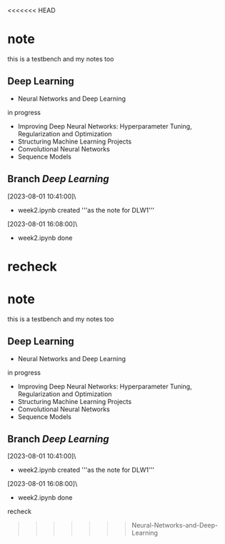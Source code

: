<<<<<<< HEAD
# note

this is a testbench and my notes too

## Deep Learning

- Neural Networks and Deep Learning

in progress

- Improving Deep Neural Networks: Hyperparameter Tuning, Regularization and Optimization
- Structuring Machine Learning Projects
- Convolutional Neural Networks
- Sequence Models

## Branch *Deep Learning*  

[2023-08-01 10:41:00]\

- week2.ipynb created '''as the note for DLW1'''

[2023-08-01 16:08:00]\

- week2.ipynb done

recheck
=======
# note

this is a testbench and my notes too

## Deep Learning

- Neural Networks and Deep Learning

in progress

- Improving Deep Neural Networks: Hyperparameter Tuning, Regularization and Optimization
- Structuring Machine Learning Projects
- Convolutional Neural Networks
- Sequence Models

## Branch *Deep Learning*  

[2023-08-01 10:41:00]\

- week2.ipynb created '''as the note for DLW1'''

[2023-08-01 16:08:00]\

- week2.ipynb done

recheck
>>>>>>> Neural-Networks-and-Deep-Learning
